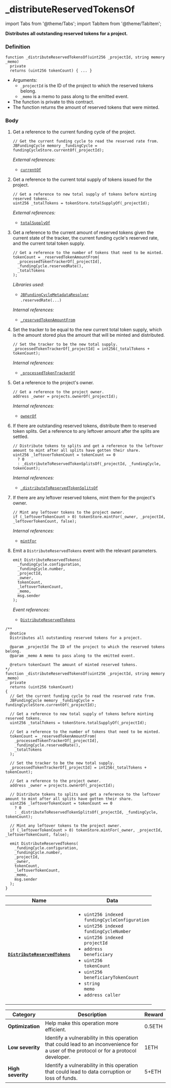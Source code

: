 # _distributeReservedTokensOf

import Tabs from '@theme/Tabs';
import TabItem from '@theme/TabItem';

<Tabs>
<TabItem value="Step by step" label="Step by step">

**Distributes all outstanding reserved tokens for a project.**

### Definition

```solidity
function _distributeReservedTokensOf(uint256 _projectId, string memory _memo)
  private
  returns (uint256 tokenCount) { ... }
```

* Arguments:
  * `_projectId` is the ID of the project to which the reserved tokens belong.
  * `_memo` is a memo to pass along to the emitted event.
* The function is private to this contract.
* The function returns the amount of reserved tokens that were minted.

### Body

1.  Get a reference to the current funding cycle of the project.

    ```solidity
    // Get the current funding cycle to read the reserved rate from.
    JBFundingCycle memory _fundingCycle = fundingCycleStore.currentOf(_projectId);
    ```

    _External references:_

    * [`currentOf`](/protocol/api/contracts/jbfundingcyclestore/read/currentof.md)
2.  Get a reference to the current total supply of tokens issued for the project.

    ```solidity
    // Get a reference to new total supply of tokens before minting reserved tokens.
    uint256 _totalTokens = tokenStore.totalSupplyOf(_projectId);
    ```

    _External references:_

    * [`totalSupplyOf`](/protocol/api/jbtokenstore/read/totalsupplyof.md)
3.  Get a reference to the current amount of reserved tokens given the current state of the tracker, the current funding cycle's reserved rate, and the current total token supply.

    ```solidity
    // Get a reference to the number of tokens that need to be minted.
    tokenCount = _reservedTokenAmountFrom(
      _processedTokenTrackerOf[_projectId],
      _fundingCycle.reservedRate(),
      _totalTokens
    );
    ```

    _Libraries used:_

    * [`JBFundingCycleMetadataResolver`](/protocol/api/libraries/jbfundingcyclemetadataresolver.md)\
      `.reservedRate(...)`

    _Internal references:_

    * [`_reservedTokenAmountFrom`](/protocol/api/contracts/or-controllers/jbcontroller/read/-_reservedtokenamountfrom.md)
4.  Set the tracker to be equal to the new current total token supply, which is the amount stored plus the amount that will be minted and distributed.

    ```solidity
    // Set the tracker to be the new total supply.
    _processedTokenTrackerOf[_projectId] = int256(_totalTokens + tokenCount);
    ```

    _Internal references:_

    * [`_processedTokenTrackerOf`](/protocol/api/contracts/or-controllers/jbcontroller/properties/-_processedtokentrackerof.md)
5.  Get a reference to the project's owner.

    ```solidity
    // Get a reference to the project owner.
    address _owner = projects.ownerOf(_projectId);
    ```

    _Internal references:_

    * [`ownerOf`](https://docs.openzeppelin.com/contracts/2.x/api/token/erc721#IERC721-ownerOf-uint256-)
6.  If there are outstanding reserved tokens, distribute them to reserved token splits. Get a reference to any leftover amount after the splits are settled.

    ```solidity
    // Distribute tokens to splits and get a reference to the leftover amount to mint after all splits have gotten their share.
    uint256 _leftoverTokenCount = tokenCount == 0
      ? 0
      : _distributeToReservedTokenSplitsOf(_projectId, _fundingCycle, tokenCount);
    ```

    _Internal references:_

    * [`_distributeToReservedTokenSplitsOf`](/protocol/api/contracts/or-controllers/jbcontroller/write/-_distributetoreservedtokensplitsof.md)
7.  If there are any leftover reserved tokens, mint them for the project's owner.

    ```solidity
    // Mint any leftover tokens to the project owner.
    if (_leftoverTokenCount > 0) tokenStore.mintFor(_owner, _projectId, _leftoverTokenCount, false);
    ```

    _Internal references:_

    * [`mintFor`](/protocol/api/contracts/jbtokenstore/write/mintfor.md)
8.  Emit a `DistributeReservedTokens` event with the relevant parameters.

    ```solidity
    emit DistributeReservedTokens(
      _fundingCycle.configuration,
      _fundingCycle.number,
      _projectId,
      _owner,
      tokenCount,
      _leftoverTokenCount,
      _memo,
      msg.sender
    );
    ```

    _Event references:_

    * [`DistributeReservedTokens`](/protocol/api/contracts/or-controllers/jbcontroller/events/distributereservedtokens.md)

</TabItem>

<TabItem value="Code" label="Code">

```solidity
/**
  @notice
  Distributes all outstanding reserved tokens for a project.

  @param _projectId The ID of the project to which the reserved tokens belong.
  @param _memo A memo to pass along to the emitted event.

  @return tokenCount The amount of minted reserved tokens.
*/
function _distributeReservedTokensOf(uint256 _projectId, string memory _memo)
  private
  returns (uint256 tokenCount)
{
  // Get the current funding cycle to read the reserved rate from.
  JBFundingCycle memory _fundingCycle = fundingCycleStore.currentOf(_projectId);

  // Get a reference to new total supply of tokens before minting reserved tokens.
  uint256 _totalTokens = tokenStore.totalSupplyOf(_projectId);

  // Get a reference to the number of tokens that need to be minted.
  tokenCount = _reservedTokenAmountFrom(
    _processedTokenTrackerOf[_projectId],
    _fundingCycle.reservedRate(),
    _totalTokens
  );

  // Set the tracker to be the new total supply.
  _processedTokenTrackerOf[_projectId] = int256(_totalTokens + tokenCount);

  // Get a reference to the project owner.
  address _owner = projects.ownerOf(_projectId);

  // Distribute tokens to splits and get a reference to the leftover amount to mint after all splits have gotten their share.
  uint256 _leftoverTokenCount = tokenCount == 0
    ? 0
    : _distributeToReservedTokenSplitsOf(_projectId, _fundingCycle, tokenCount);

  // Mint any leftover tokens to the project owner.
  if (_leftoverTokenCount > 0) tokenStore.mintFor(_owner, _projectId, _leftoverTokenCount, false);

  emit DistributeReservedTokens(
    _fundingCycle.configuration,
    _fundingCycle.number,
    _projectId,
    _owner,
    tokenCount,
    _leftoverTokenCount,
    _memo,
    msg.sender
  );
}
```

</TabItem>

<TabItem value="Events" label="Events">

| Name                                        | Data                                                                                                                                                                                                                                                       |
| ------------------------------------------- | ---------------------------------------------------------------------------------------------------------------------------------------------------------------------------------------------------------------------------------------------------------- |
| [**`DistributeReservedTokens`**](/protocol/api/contracts/or-controllers/jbcontroller/events/distributereservedtokens.md)             | <ul><li><code>uint256 indexed fundingCycleConfiguration</code></li><li><code>uint256 indexed fundingCycleNumber</code></li><li><code>uint256 indexed projectId</code></li><li><code>address beneficiary</code></li><li><code>uint256 tokenCount</code></li><li><code>uint256 beneficiaryTokenCount</code></li><li><code>string memo</code></li><li><code>address caller</code></li></ul> |

</TabItem>

<TabItem value="Bug bounty" label="Bug bounty">

| Category          | Description                                                                                                                            | Reward |
| ----------------- | -------------------------------------------------------------------------------------------------------------------------------------- | ------ |
| **Optimization**  | Help make this operation more efficient.                                                                                               | 0.5ETH |
| **Low severity**  | Identify a vulnerability in this operation that could lead to an inconvenience for a user of the protocol or for a protocol developer. | 1ETH   |
| **High severity** | Identify a vulnerability in this operation that could lead to data corruption or loss of funds.                                        | 5+ETH  |

</TabItem>
</Tabs>
